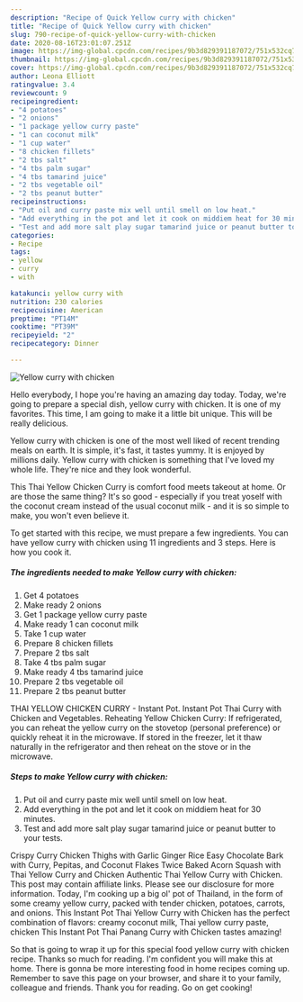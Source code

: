 ```yaml
---
description: "Recipe of Quick Yellow curry with chicken"
title: "Recipe of Quick Yellow curry with chicken"
slug: 790-recipe-of-quick-yellow-curry-with-chicken
date: 2020-08-16T23:01:07.251Z
image: https://img-global.cpcdn.com/recipes/9b3d829391187072/751x532cq70/yellow-curry-with-chicken-recipe-main-photo.jpg
thumbnail: https://img-global.cpcdn.com/recipes/9b3d829391187072/751x532cq70/yellow-curry-with-chicken-recipe-main-photo.jpg
cover: https://img-global.cpcdn.com/recipes/9b3d829391187072/751x532cq70/yellow-curry-with-chicken-recipe-main-photo.jpg
author: Leona Elliott
ratingvalue: 3.4
reviewcount: 9
recipeingredient:
- "4 potatoes"
- "2 onions"
- "1 package yellow curry paste"
- "1 can coconut milk"
- "1 cup water"
- "8 chicken fillets"
- "2 tbs salt"
- "4 tbs palm sugar"
- "4 tbs tamarind juice"
- "2 tbs vegetable oil"
- "2 tbs peanut butter"
recipeinstructions:
- "Put oil and curry paste mix well until smell on low heat."
- "Add everything in the pot and let it cook on middiem heat for 30 minutes."
- "Test and add more salt play sugar tamarind juice or peanut butter to your tests."
categories:
- Recipe
tags:
- yellow
- curry
- with

katakunci: yellow curry with 
nutrition: 230 calories
recipecuisine: American
preptime: "PT14M"
cooktime: "PT39M"
recipeyield: "2"
recipecategory: Dinner

---
```



![Yellow curry with chicken](https://img-global.cpcdn.com/recipes/9b3d829391187072/751x532cq70/yellow-curry-with-chicken-recipe-main-photo.jpg)

Hello everybody, I hope you're having an amazing day today. Today, we're going to prepare a special dish, yellow curry with chicken. It is one of my favorites. This time, I am going to make it a little bit unique. This will be really delicious.

Yellow curry with chicken is one of the most well liked of recent trending meals on earth. It is simple, it's fast, it tastes yummy. It is enjoyed by millions daily. Yellow curry with chicken is something that I've loved my whole life. They're nice and they look wonderful.

This Thai Yellow Chicken Curry is comfort food meets takeout at home. Or are those the same thing? It&#39;s so good - especially if you treat yoself with the coconut cream instead of the usual coconut milk - and it is so simple to make, you won&#39;t even believe it.


To get started with this recipe, we must prepare a few ingredients. You can have yellow curry with chicken using 11 ingredients and 3 steps. Here is how you cook it.

<!--inarticleads1-->

##### The ingredients needed to make Yellow curry with chicken:

1. Get 4 potatoes
1. Make ready 2 onions
1. Get 1 package yellow curry paste
1. Make ready 1 can coconut milk
1. Take 1 cup water
1. Prepare 8 chicken fillets
1. Prepare 2 tbs salt
1. Take 4 tbs palm sugar
1. Make ready 4 tbs tamarind juice
1. Prepare 2 tbs vegetable oil
1. Prepare 2 tbs peanut butter


THAI YELLOW CHICKEN CURRY - Instant Pot. Instant Pot Thai Curry with Chicken and Vegetables. Reheating Yellow Chicken Curry: If refrigerated, you can reheat the yellow curry on the stovetop (personal preference) or quickly reheat it in the microwave. If stored in the freezer, let it thaw naturally in the refrigerator and then reheat on the stove or in the microwave. 

<!--inarticleads2-->

##### Steps to make Yellow curry with chicken:

1. Put oil and curry paste mix well until smell on low heat.
1. Add everything in the pot and let it cook on middiem heat for 30 minutes.
1. Test and add more salt play sugar tamarind juice or peanut butter to your tests.


Crispy Curry Chicken Thighs with Garlic Ginger Rice Easy Chocolate Bark with Curry, Pepitas, and Coconut Flakes Twice Baked Acorn Squash with Thai Yellow Curry and Chicken Authentic Thai Yellow Curry with Chicken. This post may contain affiliate links. Please see our disclosure for more information. Today, I&#39;m cooking up a big ol&#39; pot of Thailand, in the form of some creamy yellow curry, packed with tender chicken, potatoes, carrots, and onions. This Instant Pot Thai Yellow Curry with Chicken has the perfect combination of flavors: creamy coconut milk, Thai yellow curry paste, chicken This Instant Pot Thai Panang Curry with Chicken tastes amazing! 

So that is going to wrap it up for this special food yellow curry with chicken recipe. Thanks so much for reading. I'm confident you will make this at home. There is gonna be more interesting food in home recipes coming up. Remember to save this page on your browser, and share it to your family, colleague and friends. Thank you for reading. Go on get cooking!
